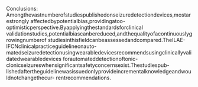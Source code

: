 Conclusions: Amongthevastnumberofstudiespublishedonseizuredetectiondevices,mostarestrongly
affectedbypotentialbias,providingatoo-optimisticperspective.Byapplyingthestandardsforclinical
validationstudies,potentialbiascanbereduced,andthequalityofacontinuouslygrowingnumberof
studiesinthisfieldcanbeassessedandcompared.TheILAE-IFCNclinicalpracticeguidelineonauto-
matedseizuredetectionusingwearabledevicesrecommendsusingclinicallyvalidatedwearabledevices
forautomateddetectionoftonic-clonicseizureswhensignificantsafetyconcernsexist.Thestudiespub-
lishedaftertheguidelinewasissuedonlyprovideincrementalknowledgeandwouldnotchangethecur-
rentrecommendations.
